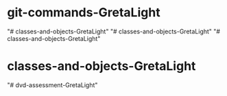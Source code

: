 # git-commands-GretaLight
"# classes-and-objects-GretaLight" 
"# classes-and-objects-GretaLight" 
"# classes-and-objects-GretaLight" 
# classes-and-objects-GretaLight
"# dvd-assessment-GretaLight" 
